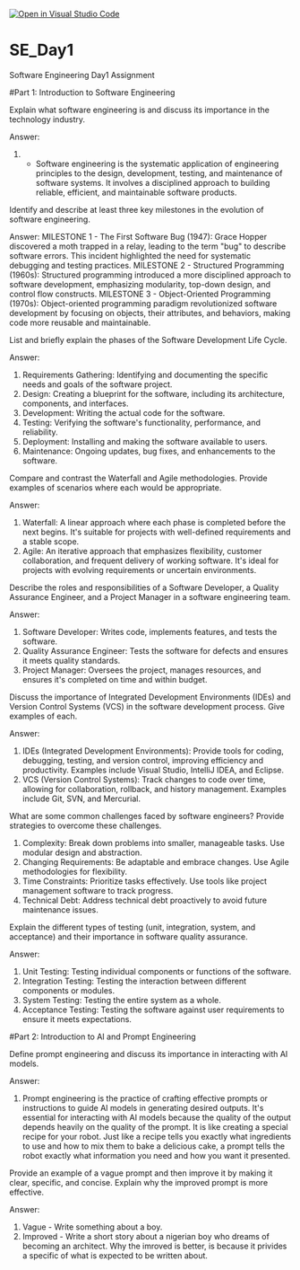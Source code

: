 [![Open in Visual Studio Code](https://classroom.github.com/assets/open-in-vscode-2e0aaae1b6195c2367325f4f02e2d04e9abb55f0b24a779b69b11b9e10269abc.svg)](https://classroom.github.com/online_ide?assignment_repo_id=15563535&assignment_repo_type=AssignmentRepo)
# SE_Day1
Software Engineering Day1 Assignment

#Part 1: Introduction to Software Engineering

Explain what software engineering is and discuss its importance in the technology industry.

Answer:
1.  - Software engineering is the systematic application of engineering principles to the design, development, testing, and maintenance of software systems. It involves a disciplined approach to building reliable, efficient, and maintainable software products. 

Identify and describe at least three key milestones in the evolution of software engineering.

Answer:
MILESTONE 1 -  The First Software Bug (1947): Grace Hopper discovered a moth trapped in a relay, leading to the term "bug" to describe software errors. This incident highlighted the need for systematic debugging and testing practices.
MILESTONE 2 - Structured Programming (1960s): Structured programming introduced a more disciplined approach to software development, emphasizing modularity, top-down design, and control flow constructs.
MILESTONE 3 - Object-Oriented Programming (1970s): Object-oriented programming paradigm revolutionized software development by focusing on objects, their attributes, and behaviors, making code more reusable and maintainable.

List and briefly explain the phases of the Software Development Life Cycle.

Answer:
1. Requirements Gathering: Identifying and documenting the specific needs and goals of the software project.
2. Design: Creating a blueprint for the software, including its architecture, components, and interfaces.
3. Development: Writing the actual code for the software.
4. Testing: Verifying the software's functionality, performance, and reliability.
5. Deployment: Installing and making the software available to users.
6. Maintenance: Ongoing updates, bug fixes, and enhancements to the software.


Compare and contrast the Waterfall and Agile methodologies. Provide examples of scenarios where each would be appropriate.

Answer:
1. Waterfall: A linear approach where each phase is completed before the next begins. It's suitable for projects with well-defined requirements and a stable scope.
2. Agile: An iterative approach that emphasizes flexibility, customer collaboration, and frequent delivery of working software. It's ideal for projects with evolving requirements or uncertain environments.


Describe the roles and responsibilities of a Software Developer, a Quality Assurance Engineer, and a Project Manager in a software engineering team.

Answer:
1. Software Developer: Writes code, implements features, and tests the software.
2. Quality Assurance Engineer: Tests the software for defects and ensures it meets quality standards.
3. Project Manager: Oversees the project, manages resources, and ensures it's completed on time and within budget.

Discuss the importance of Integrated Development Environments (IDEs) and Version Control Systems (VCS) in the software development process. Give examples of each.

Answer:
1. IDEs (Integrated Development Environments): Provide tools for coding, debugging, testing, and version control, improving efficiency and productivity. Examples include Visual Studio, IntelliJ IDEA, and Eclipse.
2. VCS (Version Control Systems): Track changes to code over time, allowing for collaboration, rollback, and history management. Examples include Git, SVN, and Mercurial.

What are some common challenges faced by software engineers? Provide strategies to overcome these challenges.

1. Complexity: Break down problems into smaller, manageable tasks. Use modular design and abstraction.
2. Changing Requirements: Be adaptable and embrace changes. Use Agile methodologies for flexibility.
3. Time Constraints: Prioritize tasks effectively. Use tools like project management software to track progress.
4. Technical Debt: Address technical debt proactively to avoid future maintenance issues.

Explain the different types of testing (unit, integration, system, and acceptance) and their importance in software quality assurance.

Answer:
1. Unit Testing: Testing individual components or functions of the software.
2. Integration Testing: Testing the interaction between different components or modules.
3. System Testing: Testing the entire system as a whole.
4. Acceptance Testing: Testing the software against user requirements to ensure it meets expectations.   


#Part 2: Introduction to AI and Prompt Engineering

Define prompt engineering and discuss its importance in interacting with AI models.

Answer:
1. Prompt engineering is the practice of crafting effective prompts or instructions to guide AI models in generating desired outputs. It's essential for interacting with AI models because the quality of the output depends heavily on the quality of the prompt.
It is like creating a special recipe for your robot. Just like a recipe tells you exactly what ingredients to use and how to mix them to bake a delicious cake, a prompt tells the robot exactly what information you need and how you want it presented.

Provide an example of a vague prompt and then improve it by making it clear, specific, and concise. Explain why the improved prompt is more effective.

Answer:
1. Vague - Write something about a boy.
2. Improved - Write a short story about a nigerian boy who dreams of becoming an architect. 
Why the imroved is better, is because it privides a specific of what is expected to be written about.
